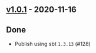 ## [v1.0.1](https://github.com/Kevin-Lee/j8plus/issues?q=is%3Aissue+milestone%3A%22milestone4%22+is%3Aclosed) - 2020-11-16

## Done
* Publish using sbt `1.3.13` (#128)
